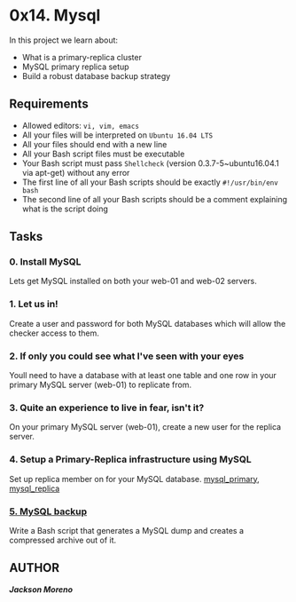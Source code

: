 # 0x14. Mysql

In this project we learn about:

+ What is a primary-replica cluster
+ MySQL primary replica setup
+ Build a robust database backup strategy


## Requirements

+ Allowed editors: `vi, vim, emacs`
+ All your files will be interpreted on `Ubuntu 16.04 LTS`
+ All your files should end with a new line
+ All your Bash script files must be executable
+ Your Bash script must pass `Shellcheck` (version 0.3.7-5~ubuntu16.04.1 via apt-get) without any error
+ The first line of all your Bash scripts should be exactly `#!/usr/bin/env bash`
+ The second line of all your Bash scripts should be a comment explaining what is the script doing


## Tasks

### 0. Install MySQL
Lets get MySQL installed on both your web-01 and web-02 servers.


### 1. Let us in!
Create a user and password for both MySQL databases which will allow the checker access to them.


### 2. If only you could see what I've seen with your eyes
Youll need to have a database with at least one table and one row in your primary MySQL server (web-01) to replicate from.


### 3. Quite an experience to live in fear, isn't it?
On your primary MySQL server (web-01), create a new user for the replica server.


### 4. Setup a Primary-Replica infrastructure using MySQL
Set up replica member on for your MySQL database.
[mysql_primary](4-mysql_configuration_primary), [mysql_replica](4-mysql_configuration_replica)


### [5. MySQL backup](5-mysql_backup)
Write a Bash script that generates a MySQL dump and creates a compressed archive out of it.


## AUTHOR
**_Jackson Moreno_**
